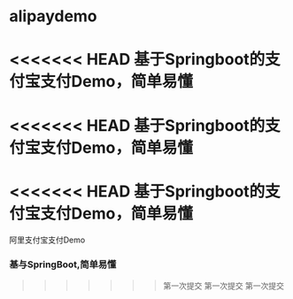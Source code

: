 # alipaydemo
<<<<<<< HEAD
基于Springboot的支付宝支付Demo，简单易懂
=======
<<<<<<< HEAD
基于Springboot的支付宝支付Demo，简单易懂
=======
<<<<<<< HEAD
基于Springboot的支付宝支付Demo，简单易懂
=======
阿里支付宝支付Demo
### 基与SpringBoot,简单易懂
>>>>>>> 第一次提交
>>>>>>> 第一次提交
>>>>>>> 第一次提交
